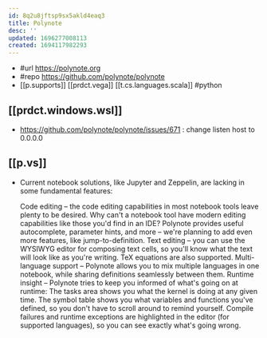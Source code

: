 ```yaml
---
id: 8q2u8jftsp9sx5akld4eaq3
title: Polynote
desc: ''
updated: 1696277008113
created: 1694117982293
---
```


- #url https://polynote.org
- #repo https://github.com/polynote/polynote
- [[p.supports]] [[prdct.vega]] [[t.cs.languages.scala]] #python

## [[prdct.windows.wsl]]

- https://github.com/polynote/polynote/issues/671 : change listen host to 0.0.0.0

## [[p.vs]]

- Current notebook solutions, like Jupyter and Zeppelin, are lacking in some fundamental features:

    Code editing – the code editing capabilities in most notebook tools leave plenty to be desired. Why can't a notebook tool have modern editing capabilities like those you'd find in an IDE? Polynote provides useful autocomplete, parameter hints, and more – we're planning to add even more features, like jump-to-definition.
    Text editing – you can use the WYSIWYG editor for composing text cells, so you'll know what the text will look like as you're writing. TeX equations are also supported.
    Multi-language support – Polynote allows you to mix multiple languages in one notebook, while sharing definitions seamlessly between them.
    Runtime insight – Polynote tries to keep you informed of what's going on at runtime:
        The tasks area shows you what the kernel is doing at any given time.
        The symbol table shows you what variables and functions you've defined, so you don't have to scroll around to remind yourself.
        Compile failures and runtime exceptions are highlighted in the editor (for supported languages), so you can see exactly what's going wrong.

